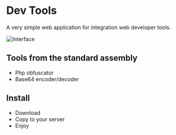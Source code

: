 Dev Tools
=============

A very simple web application for integration web developer tools.


![Interface](http://oi57.tinypic.com/2lixyrr.jpg)


## Tools from the standard assembly
- Php obfuscator
- Base64 encoder/decoder

## Install
- Download
- Copy to your server
- Enjoy
